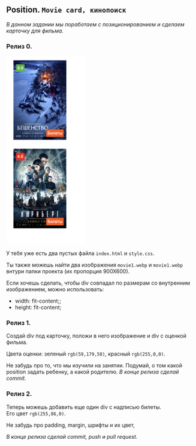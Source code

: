 ## Position. `Movie card, кинопоиск`

_В данном задании мы поработаем с позиционированием и сделаем карточку для фильма._  

### Релиз 0.

<img src="../../assets/images_hw_05/example.png" height=500px>

У тебя уже есть два пустых файла `index.html` и `style.css`.  

Ты также можешь найти два изображения `movie1.webp` и `movie1.webp` внтури папки проекта (их пропорция 900Х600).

Если хочешь сделать, чтобы div совпадал по размерам со внутренним изображением, можно использовать:
- width: fit-content;;
- height: fit-content;


### Релиз 1.

Создай div под карточку, положи в него изображение и div с оценкой фильма.  

Цвета оценки: зеленый `rgb(59,179,58)`, красный `rgb(255,0,0)`.  

Не забудь про то, что мы изучили на занятии. Подумай, о том какой position задать ребенку, а какой родителю. 
_В конце релиза сделай commit._

### Релиз 2.

Теперь можешь добавить еще один div c надписью билеты.  
Его цвет `rgb(255,86,0)`.

Не забудь про padding, margin, шрифты и их цвет, 

_В конце релиза сделай commit, push и pull request._ 